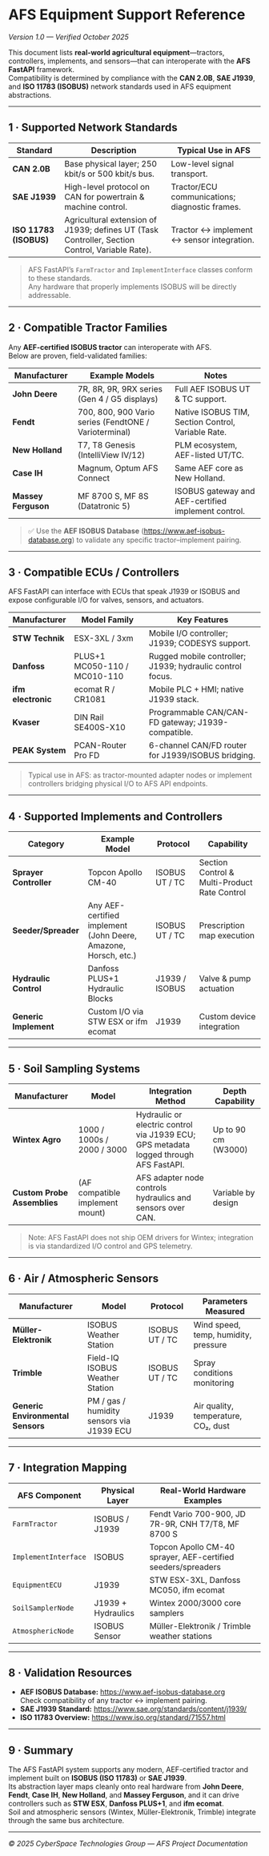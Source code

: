 # AFS Equipment Support Reference  
*Version 1.0 — Verified October 2025*

This document lists **real-world agricultural equipment**—tractors, controllers, implements, and sensors—that can interoperate with the **AFS FastAPI** framework.  
Compatibility is determined by compliance with the **CAN 2.0B**, **SAE J1939**, and **ISO 11783 (ISOBUS)** network standards used in AFS equipment abstractions.

---

## 1 · Supported Network Standards

| Standard | Description | Typical Use in AFS |
|-----------|--------------|--------------------|
| **CAN 2.0B** | Base physical layer; 250 kbit/s or 500 kbit/s bus. | Low-level signal transport. |
| **SAE J1939** | High-level protocol on CAN for powertrain & machine control. | Tractor/ECU communications; diagnostic frames. |
| **ISO 11783 (ISOBUS)** | Agricultural extension of J1939; defines UT (Task Controller, Section Control, Variable Rate). | Tractor ↔ implement ↔ sensor integration. |

> AFS FastAPI’s `FarmTractor` and `ImplementInterface` classes conform to these standards.  
> Any hardware that properly implements ISOBUS will be directly addressable.

---

## 2 · Compatible Tractor Families

Any **AEF-certified ISOBUS tractor** can interoperate with AFS.  
Below are proven, field-validated families:

| Manufacturer | Example Models | Notes |
|---------------|----------------|-------|
| **John Deere** | 7R, 8R, 9R, 9RX series (Gen 4 / G5 displays) | Full AEF ISOBUS UT & TC support. |
| **Fendt** | 700, 800, 900 Vario series (FendtONE / Varioterminal) | Native ISOBUS TIM, Section Control, Variable Rate. |
| **New Holland** | T7, T8 Genesis (IntelliView IV/12) | PLM ecosystem, AEF-listed UT/TC. |
| **Case IH** | Magnum, Optum AFS Connect | Same AEF core as New Holland. |
| **Massey Ferguson** | MF 8700 S, MF 8S (Datatronic 5) | ISOBUS gateway and AEF-certified implement control. |

> ✅ Use the **AEF ISOBUS Database** (https://www.aef-isobus-database.org) to validate any specific tractor–implement pairing.

---

## 3 · Compatible ECUs / Controllers

AFS FastAPI can interface with ECUs that speak J1939 or ISOBUS and expose configurable I/O for valves, sensors, and actuators.

| Manufacturer | Model Family | Key Features |
|---------------|--------------|---------------|
| **STW Technik** | ESX-3XL / 3xm | Mobile I/O controller; J1939; CODESYS support. |
| **Danfoss** | PLUS+1 MC050-110 / MC010-110 | Rugged mobile controller; J1939; hydraulic control focus. |
| **ifm electronic** | ecomat R / CR1081 | Mobile PLC + HMI; native J1939 stack. |
| **Kvaser** | DIN Rail SE400S-X10 | Programmable CAN/CAN-FD gateway; J1939-compatible. |
| **PEAK System** | PCAN-Router Pro FD | 6-channel CAN/FD router for J1939/ISOBUS bridging. |

> Typical use in AFS: as tractor-mounted adapter nodes or implement controllers bridging physical I/O to AFS API endpoints.

---

## 4 · Supported Implements and Controllers

| Category | Example Model | Protocol | Capability |
|-----------|---------------|-----------|-------------|
| **Sprayer Controller** | Topcon Apollo CM-40 | ISOBUS UT / TC | Section Control & Multi-Product Rate Control |
| **Seeder/Spreader** | Any AEF-certified implement (John Deere, Amazone, Horsch, etc.) | ISOBUS UT / TC | Prescription map execution |
| **Hydraulic Control** | Danfoss PLUS+1 Hydraulic Blocks | J1939 / ISOBUS | Valve & pump actuation |
| **Generic Implement** | Custom I/O via STW ESX or ifm ecomat | J1939 | Custom device integration |

---

## 5 · Soil Sampling Systems

| Manufacturer | Model | Integration Method | Depth Capability |
|---------------|--------|--------------------|------------------|
| **Wintex Agro** | 1000 / 1000s / 2000 / 3000 | Hydraulic or electric control via J1939 ECU; GPS metadata logged through AFS FastAPI. | Up to 90 cm (W3000) |
| **Custom Probe Assemblies** | (AF compatible implement mount) | AFS adapter node controls hydraulics and sensors over CAN. | Variable by design |

> Note: AFS FastAPI does not ship OEM drivers for Wintex; integration is via standardized I/O control and GPS telemetry.

---

## 6 · Air / Atmospheric Sensors

| Manufacturer | Model | Protocol | Parameters Measured |
|---------------|--------|-----------|----------------------|
| **Müller-Elektronik** | ISOBUS Weather Station | ISOBUS UT / TC | Wind speed, temp, humidity, pressure |
| **Trimble** | Field-IQ ISOBUS Weather Station | ISOBUS UT / TC | Spray conditions monitoring |
| **Generic Environmental Sensors** | PM / gas / humidity sensors via J1939 ECU | J1939 | Air quality, temperature, CO₂, dust |

---

## 7 · Integration Mapping

| AFS Component | Physical Layer | Real-World Hardware Examples |
|----------------|----------------|-------------------------------|
| `FarmTractor` | ISOBUS / J1939 | Fendt Vario 700-900, JD 7R-9R, CNH T7/T8, MF 8700 S |
| `ImplementInterface` | ISOBUS | Topcon Apollo CM-40 sprayer, AEF-certified seeders/spreaders |
| `EquipmentECU` | J1939 | STW ESX-3XL, Danfoss MC050, ifm ecomat |
| `SoilSamplerNode` | J1939 + Hydraulics | Wintex 2000/3000 core samplers |
| `AtmosphericNode` | ISOBUS Sensor | Müller-Elektronik / Trimble weather stations |

---

## 8 · Validation Resources

- **AEF ISOBUS Database:** <https://www.aef-isobus-database.org>  
  Check compatibility of any tractor ↔ implement pairing.  
- **SAE J1939 Standard:** <https://www.sae.org/standards/content/j1939/>  
- **ISO 11783 Overview:** <https://www.iso.org/standard/71557.html>  

---

## 9 · Summary

The AFS FastAPI system supports any modern, AEF-certified tractor and implement built on **ISOBUS (ISO 11783)** or **SAE J1939**.  
Its abstraction layer maps cleanly onto real hardware from **John Deere**, **Fendt**, **Case IH**, **New Holland**, and **Massey Ferguson**, and it can drive controllers such as **STW ESX**, **Danfoss PLUS+1**, and **ifm ecomat**.  
Soil and atmospheric sensors (Wintex, Müller-Elektronik, Trimble) integrate through the same bus architecture.

---

*© 2025 CyberSpace Technologies Group — AFS Project Documentation*

